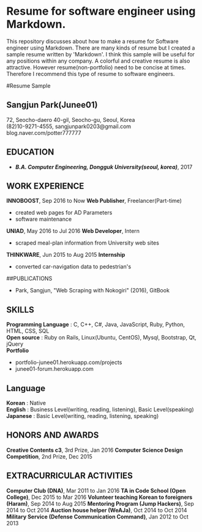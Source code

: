 # Resume for software engineer using Markdown.
This repository discusses about how to make a resume for Software engineer using Markdown. There are many kinds of resume but I created a sample resume written by 'Markdown'. I think this sample will be useful for any positions within any company. A colorful and creative resume is also attractive. However resume(non-portfolio) need to be concise at times. Therefore I recommend this type of resume to software engineers.

#Resume Sample
## Sangjun Park(Junee01)
72, Seocho-daero 40-gil, Seocho-gu, Seoul, Korea<br />
(82)10-9271-4555, <span>sangjunpark0203@</span>gmail.com<br />
<span>blog</span>.naver.com/potter777777

## EDUCATION
- ***B.A. Computer Engineering, Dongguk University(seoul, korea)***, 2017

## WORK EXPERIENCE
**INNOBOOST**, Sep 2016 to Now
**Web Publisher**, Freelancer(Part-time)
- created web pages for AD Parameters
- software maintenance

**UNIAD**, May 2016 to Jul 2016
**Web Developer**, Intern
- scraped meal-plan information from University web sites

**THINKWARE**, Jun 2015 to Aug 2015
**Internship**
- converted car-navigation data to pedestrian's

##PUBLICATIONS
- Park, Sangjun, "Web Scraping with Nokogiri" (2016), GitBook
 
## SKILLS
**Programming Language** : C, C++, C#, Java, JavaScript, Ruby, Python, HTML, CSS, SQL<br />
**Open source** : Ruby on Rails, Linux(Ubuntu, CentOS), Mysql, Bootstrap, Qt, jQuery<br />
**Portfolio**
- <span>portfolio-junee01</span>.herokuapp.com/projects
- <span>junee01-forum</span>.herokuapp.com

## Language
**Korean** : Native<br />
**English** : Business Level(writing, reading, listening), Basic Level(speaking)<br />
**Japanese** : Basic Level(writing, reading, listening, speaking)

## HONORS AND AWARDS
**Creative Contents c3**, 3rd Prize, Jan 2016
**Computer Science Design Competition**, 2nd Prize, Dec 2015

## EXTRACURRICULAR ACTIVITIES
**Computer Club (DNA)**, Mar 2011 to Jan 2016
**TA in Code School (Open College)**, Dec 2015 to Mar 2016
**Volunteer teaching Korean to foreigners (Haram)**, Sep 2014 to Aug 2015
**Mentoring Program (Jump Hackers)**, Sep 2014 to Oct 2014
**Auction house helper (WeAJa)**, Oct 2014 to Oct 2014
**Military Service (Defense Communication Command)**, Jan 2012 to Oct 2013
